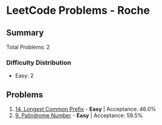 # LeetCode Problems - Roche

## Summary
Total Problems: 2

### Difficulty Distribution

- Easy: 2

## Problems

1. [14. Longest Common Prefix](https://leetcode.com/problems/longest-common-prefix/) - **Easy** | Acceptance: 46.0%
2. [9. Palindrome Number](https://leetcode.com/problems/palindrome-number/) - **Easy** | Acceptance: 59.5%